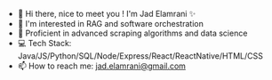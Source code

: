 - 👋 Hi there, nice to meet you ! I'm Jad Elamrani ✨
- 👀 I'm interested in RAG and software orchestration
- 🌱 Proficient in advanced scraping algorithms and data science
- 💻 Tech Stack: Java/JS/Python/SQL/Node/Express/React/ReactNative/HTML/CSS
- 📫 How to reach me: jad.elamrani@gmail.com
